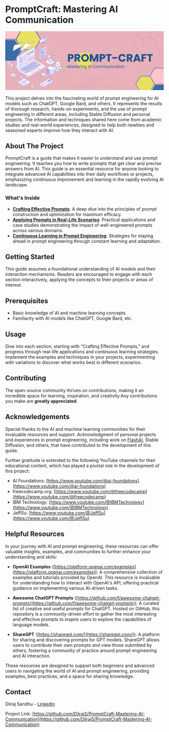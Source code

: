 # PromptCraft: Mastering AI Communication

![PromptCraft](images/PromptCraft.gif)

This project delves into the fascinating world of prompt engineering for AI models such as ChatGPT, Google Bard, and others. It represents the results of thorough research, hands-on experiments, and the use of prompt engineering in different areas, including Stable Diffusion and personal projects. The information and techniques shared here come from academic studies and real-world experiences, designed to help both newbies and seasoned experts improve how they interact with AI.

## About The Project

PromptCraft is a guide that makes it easier to understand and use prompt engineering. It teaches you how to write prompts that get clear and precise answers from AI. This guide is an essential resource for anyone looking to integrate advanced AI capabilities into their daily workflows or projects, emphasizing continuous improvement and learning in the rapidly evolving AI landscape.

### What's Inside

- **[Crafting Effective Prompts](Crafting_Effective_Prompts.md)**: A deep dive into the principles of prompt construction and optimization for maximum efficacy.
- **[Applying Prompts in Real-Life Scenarios](Applying_Prompts_in_Real-Life_Scenarios.md)**: Practical applications and case studies demonstrating the impact of well-engineered prompts across various domains.
- **[Continuous Learning in Prompt Engineering](Continuous_Learning_in_Prompt_Engineering.md)**: Strategies for staying ahead in prompt engineering through constant learning and adaptation.

## Getting Started

This guide assumes a foundational understanding of AI models and their interaction mechanisms. Readers are encouraged to engage with each section interactively, applying the concepts to their projects or areas of interest.

## Prerequisites

- Basic knowledge of AI and machine learning concepts
- Familiarity with AI models like ChatGPT, Google Bard, etc.

## Usage

Dive into each section, starting with "Crafting Effective Prompts," and progress through real-life applications and continuous learning strategies. Implement the examples and techniques in your projects, experimenting with variations to discover what works best in different scenarios.

## Contributing

The open-source community thrives on contributions, making it an incredible space for learning, inspiration, and creativity.Any contributions you make are **greatly appreciated**.

## Acknowledgements

Special thanks to the AI and machine learning communities for their invaluable resources and support. Acknowledgment of personal projects and experiences in prompt engineering, including work on [FlashAI](https://github.com/DilrajS/FlashAI), Stable Diffusion, and others, that have contributed to the development of this guide.

Further gratitude is extended to the following YouTube channels for their educational content, which has played a pivotal role in the development of this project:

- AI Foundations: [https://www.youtube.com/@ai-foundations](https://www.youtube.com/@ai-foundations)
- freecodecamp.org: [https://www.youtube.com/@freecodecamp](https://www.youtube.com/@freecodecamp)
- IBM Technology: [https://www.youtube.com/@IBMTechnology](https://www.youtube.com/@IBMTechnology)
- JeffSu: [https://www.youtube.com/@JeffSu](https://www.youtube.com/@JeffSu)

## Helpful Resources

In your journey with AI and prompt engineering, these resources can offer valuable insights, examples, and communities to further enhance your understanding and skills:

- **OpenAI Examples** ([https://platform.openai.com/examples](https://platform.openai.com/examples)): A comprehensive collection of examples and tutorials provided by OpenAI. This resource is invaluable for understanding how to interact with OpenAI's API, offering practical guidance on implementing various AI-driven tasks.

- **Awesome ChatGPT Prompts** ([https://github.com/f/awesome-chatgpt-prompts](https://github.com/f/awesome-chatgpt-prompts)): A curated list of creative and useful prompts for ChatGPT. Hosted on GitHub, this repository is a community-driven effort to gather the most interesting and effective prompts to inspire users to explore the capabilities of language models.

- **ShareGPT** ([https://sharegpt.com/](https://sharegpt.com/)): A platform for sharing and discovering prompts for GPT models. ShareGPT allows users to contribute their own prompts and view those submitted by others, fostering a community of practice around prompt engineering and AI interaction.

These resources are designed to support both beginners and advanced users in navigating the world of AI and prompt engineering, providing examples, best practices, and a space for sharing knowledge.

## Contact

Dilraj Sandhu - [LinkedIn](https://linkedin.com/in/dilrajsandhu)

Project Link: [https://github.com/DilrajS/PromptCraft-Mastering-AI-Communication](https://github.com/DilrajS/PromptCraft-Mastering-AI-Communication)
